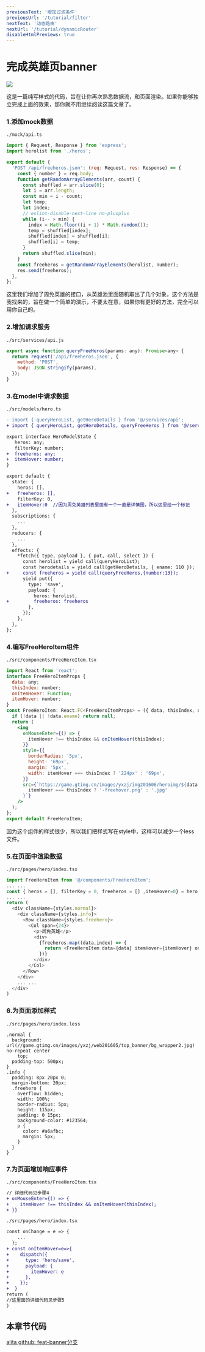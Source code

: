 ```yaml
---
previousText: '增加过滤条件'
previousUrl: '/tutorial/filter'
nextText: '动态路由'
nextUrl: '/tutorial/dynamicRouter'
disableHtmlPreviews: true
---
```


# 完成英雄页banner

![](../../assets/img/tutorial/banner1.gif)

这是一篇纯写样式的代码，旨在让你再次熟悉数据流，和页面渲染。如果你能够独立完成上面的效果，那你就不用继续阅读这篇文章了。

### 1.添加mock数据

`./mock/api.ts`

```javascript
import { Request, Response } from 'express';
import herolist from './heros';

export default {
  'POST /api/freeheros.json': (req: Request, res: Response) => {
    const { number } = req.body;
    function getRandomArrayElements(arr, count) {
      const shuffled = arr.slice(0);
      let i = arr.length;
      const min = i - count;
      let temp;
      let index;
      // eslint-disable-next-line no-plusplus
      while (i-- > min) {
        index = Math.floor((i + 1) * Math.random());
        temp = shuffled[index];
        shuffled[index] = shuffled[i];
        shuffled[i] = temp;
      }
      return shuffled.slice(min);
    }
    const freeheros = getRandomArrayElements(herolist, number);
    res.send(freeheros);
  },
};
```

这里我们增加了周免英雄的接口，从英雄池里面随机取出了几个对象，这个方法是我找来的，旨在做一个简单的演示，不要太在意，如果你有更好的方法，完全可以用你自己的。

### 2.增加请求服务

`./src/services/api.js`

```javascript
export async function queryFreeHeros(params: any): Promise<any> {
  return request('/api/freeheros.json', {
    method: 'POST',
    body: JSON.stringify(params),
  });
}
```

### 3.在model中请求数据

`./src/models/hero.ts`

```diff
- import { queryHeroList, getHeroDetails } from '@/services/api';
+ import { queryHeroList, getHeroDetails, queryFreeHeros } from '@/services/api';

export interface HeroModelState {
   heros: any;
   filterKey: number;
+  freeheros: any;
+  itemHover: number;
}

export default {
  state: {
    heros: [],
+   freeheros: [],
    filterKey: 0,
+   itemHover:0  //因为周免英雄列表里面有一个一直是详情图，所以这里给一个标记
  },
  subscriptions: {
    ...
  },
  reducers: {
    ...
  },
  effects: {
    *fetch({ type, payload }, { put, call, select }) {
      const herolist = yield call(queryHeroList);
      const herodetails = yield call(getHeroDetails, { ename: 110 });
+     const freeheros = yield call(queryFreeHeros,{number:13});
      yield put({
        type: 'save',
        payload: {
          heros: herolist,
+         freeheros: freeheros
        },
      });
    },
  },
};
```

### 4.编写FreeHeroItem组件

`./src/components/FreeHeroItem.tsx`

```jsx
import React from 'react';
interface FreeHeroItemProps {
  data: any;
  thisIndex: number;
  onItemHover: Function;
  itemHover: number;
}
const FreeHeroItem: React.FC<FreeHeroItemProps> = ({ data, thisIndex, onItemHover, itemHover }) => {
  if (!data || !data.ename) return null;
  return (
    <img
      onMouseEnter={() => {
        itemHover !== thisIndex && onItemHover(thisIndex);
      }}
      style={{
        borderRadius: '5px',
        height: '69px',
        margin: '5px',
        width: itemHover === thisIndex ? '224px' : '69px',
      }}
      src={`https://game.gtimg.cn/images/yxzj/img201606/heroimg/${data.ename}/${data.ename}${
        itemHover === thisIndex ? '-freehover.png' : '.jpg'
      }`}
    />
  );
};
export default FreeHeroItem;
```

因为这个组件的样式很少，所以我们把样式写在style中，这样可以减少一个less文件。

### 5.在页面中渲染数据

`./src/pages/hero/index.tsx`

```js
import FreeHeroItem from '@/components/FreeHeroItem';
... ...
const { heros = [], filterKey = 0, freeheros = [] ,itemHover=0} = hero;
... ...
return (
  <div className={styles.normal}>
    <div className={styles.info}>
      <Row className={styles.freehero}>
        <Col span={24}>
          <p>周免英雄</p>
          <div>
            {freeheros.map((data,index) => {
              return <FreeHeroItem data={data} itemHover={itemHover} onItemHover={onItemHover} thisIndex={index} key={index}/>
            })}
          </div>
        </Col>
      </Row>
    </div>
    ... ...
  </div>
)
```

### 6.为页面添加样式

`./src/pages/hero/index.less`

```less
.normal {
  background: url(//game.gtimg.cn/images/yxzj/web201605/top_banner/bg_wrapper2.jpg) no-repeat center
    top;
  padding-top: 500px;
}
.info {
  padding: 8px 20px 0;
  margin-bottom: 20px;
  .freehero {
    overflow: hidden;
    width: 100%;
    border-radius: 5px;
    height: 115px;
    padding: 0 15px;
    background-color: #123564;
    p {
      color: #a6afbc;
      margin: 5px;
    }
  }
}
```

### 7.为页面增加响应事件

`./src/components/FreeHeroItem.tsx`

```diff
// 详细代码见步骤4
+ onMouseEnter={() => {
+    itemHover !== thisIndex && onItemHover(thisIndex);
+ }}
```

`./src/pages/hero/index.tsx`

```diff
const onChange = e => {
    ...
  };
+ const onItemHover=e=>{
+    dispatch({
+      type: 'hero/save',
+      payload: {
+        itemHover: e
+      },
+    });
+  }
return (
//这里面的详细代码见步骤5
)
```

## 本章节代码

[alita github: feat-banner分支](https://github.com/alitajs/alitaDemo/tree/feat-banner)